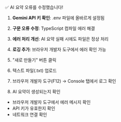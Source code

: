 ✅ AI 요약 오류를 수정했습니다!


1. **Gemini API 키 확인**: .env 파일에 올바르게 설정됨
2. **구문 오류 수정**: TypeScript 컴파일 에러 해결  
3. **에러 처리 개선**: AI 요약 실패 시에도 파일은 정상 처리
4. **로깅 추가**: 브라우저 개발자 도구에서 에러 확인 가능


1. "새로 만들기" 버튼 클릭
2. 텍스트 파일(.txt) 업로드 
3. 브라우저 개발자 도구(F12) → Console 탭에서 로그 확인
4. AI 요약이 생성되는지 확인

- 브라우저 개발자 도구에서 에러 메시지 확인
- API 키가 유효한지 확인
- 네트워크 연결 확인
